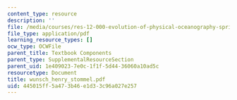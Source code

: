 ```yaml
---
content_type: resource
description: ''
file: /media/courses/res-12-000-evolution-of-physical-oceanography-spring-2007/445015ff5a473b46e1d33c96a027e257_wunsch_henry_stommel.pdf
file_type: application/pdf
learning_resource_types: []
ocw_type: OCWFile
parent_title: Textbook Components
parent_type: SupplementalResourceSection
parent_uid: 1e409023-7e0c-1f1f-5d44-36060a10ad5c
resourcetype: Document
title: wunsch_henry_stommel.pdf
uid: 445015ff-5a47-3b46-e1d3-3c96a027e257
---
```

